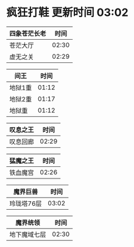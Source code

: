 # 疯狂打鞋 更新时间 03:02

| 四象苍茫长老   | 时间    |
|--------|-------|
| 苍茫大厅 | 02:30 |
| 虚无之关 | 02:29 |

| 间王   | 时间    |
|--------|-------|
| 地狱1重 | 01:12 |
| 地狱2重 | 01:17 |
| 地狱重 | 01:12 |

| 叹息之王   | 时间    |
|--------|-------|
| 叹息回廊 | 02:29 |

| 猛魔之王   | 时间    |
|--------|-------|
| 铁血魔宫 | 02:26 |

| 魔界巨兽   | 时间    |
|--------|-------|
| 玲珑塔76层 | 03:02 |

| 魔界统领   | 时间    |
|--------|-------|
| 地下魔域七层 | 02:30 |